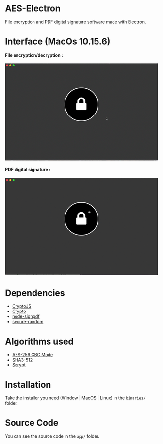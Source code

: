 # AES-Electron
File encryption and PDF digital signature software made with Electron.

# Interface (MacOs 10.15.6)
#### File encryption/decryption :
![Interface](ressources/images/example1.gif)

#### PDF digital signature :
![Interface](ressources/images/example2.gif)

# Dependencies
- [CryptoJS](https://cryptojs.gitbook.io/docs/)
- [Crypto](https://nodejs.org/api/crypto.html)
- [node-signpdf](https://www.npmjs.com/package/node-signpdf)
- [secure-random](https://www.npmjs.com/package/secure-random)

# Algorithms used
- [AES-256 CBC Mode](https://en.wikipedia.org/wiki/Advanced_Encryption_Standard)
- [SHA3-512](https://en.wikipedia.org/wiki/SHA-3)
- [Scrypt](https://en.wikipedia.org/wiki/Scrypt)

# Installation
Take the installer you need (Window | MacOS | Linux) in the ```binaries/``` folder.

# Source Code
You can see the source code in the ```app/``` folder.